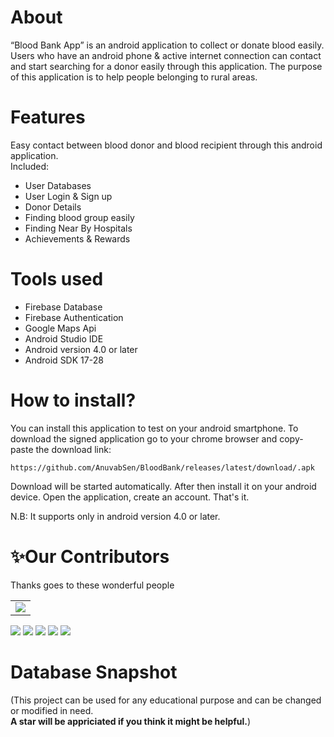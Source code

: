 # About
“Blood Bank App” is an android application to collect or donate blood easily. Users who have an android phone & active internet connection can contact and start searching for a donor easily through this application. The purpose of this application is to help people belonging to rural areas.

# Features
Easy contact between blood donor and blood recipient through this android application.<br>
Included:
- User Databases
- User Login & Sign up
- Donor Details
- Finding blood group easily
- Finding Near By Hospitals
- Achievements & Rewards
       
# Tools used
- Firebase Database
- Firebase Authentication
- Google Maps Api
- Android Studio IDE
- Android version 4.0 or later
- Android SDK 17-28
  
# How to install?

You can install this application to test on your android smartphone. To download the signed application go to your chrome browser and copy-paste the download link:

```
https://github.com/AnuvabSen/BloodBank/releases/latest/download/.apk
```

Download will be started automatically. After then install it on your android device.
Open the application, create an account. That's it.

N.B: It supports only in android version 4.0 or later.


# ✨Our Contributors

Thanks goes to these wonderful people

<!-- ALL-CONTRIBUTORS-LIST:START - Do not remove or modify this section -->
<table>
	<tr>
		<td>
      <a href="https://github.com/AnuvabSen/Blood_Bank_Application/graphs/contributors">
        <img src="https://contrib.rocks/image?repo=AnuvabSen/Blood_Bank_Application" />
      </a>
		</td>
	</tr>
</table>




![](https://img.shields.io/github/stars/AnuvabSen/Blood_Bank_App.svg)
![](https://img.shields.io/github/forks/AnuvabSen/Blood_Bank_Application.svg)
![](https://img.shields.io/github/tag/AnuvabSen/Blood_Bank_Application.svg) 
![](https://img.shields.io/github/v/release/AnuvabSen/Blood_Bank_Application.svg) 
![](https://img.shields.io/github/issues/AnuvabSen/Blood_Bank_Application.svg)




# Database Snapshot
(This project can be used for any educational purpose and can be changed or modified in need.<br><b> A star will be appriciated if you think it might be helpful.</b>)<br>

